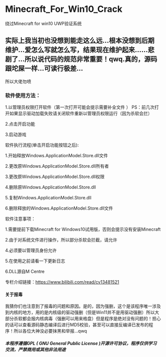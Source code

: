 # Minecraft_For_Win10_Crack
绕过Minecraft for win10 UWP验证系统

## 实际上我当初也没想到能走这么远...根本没想到后期维护...爱怎么写就怎么写，结果现在维护起来......悲剧了...所以说代码的规范非常重要！qwq.真的，源码跟坨屎一样...可读行极差...
所以大佬勿喷

### 软件使用方法：
1.以管理员权限打开软件（第一次打开可能会提示需要补全文件 ）
PS：前几次打开如果显示驱动加载失败请关闭软件重新以管理员权限运行（因为杀软会拦）

2.点击开启功能

3.启动游戏



软件执行流程(单击开启功能按钮之后):


1.开始释放Windows.ApplicationModel.Store.dll文件


2.更改原Windows.ApplicationModel.Store.dll所有者


3.更改原Windows.ApplicationModel.Store.dll权限


4.删除原Windows.ApplicationModel.Store.dll


5.复制Windows.ApplicationModel.Store.dll


6.删除释放的Windows.ApplicationModel.Store.dll文件



软件注意事项：


1.需要提前下载Minecraft for Windows10试用版，否则会提示没有安装Minecraft


2.由于对系统文件进行操作，所以部分杀软会拦截，请允许


4.必须要以管理员身份允许


5.在使用之前请看一下更新日志


6.DLL源自M Centre




专栏介绍链接：https://www.bilibili.com/read/cv13481521

#### 关于报毒
我猜你们也注意到了报毒的问题和原因。是的，因为强删，这个是该程序唯一涉及到内核的地方，用的是内核级的驱动强删（但是Win11并不是用驱动强删）所以大部分杀软都会报内核病毒（强删可以用来格盘）但是程序是绝对没有问题的！担心的话可以查看源码静态编译后进行MD5校验，甚至可以直接反编译已发布的程序！所以各位大神没必要抹黑和举报...qwq

##### ​本程序遵循GPL ( GNU General Public License )开源许可协议，程序仅供学习交流，严禁商用或其他非法用途
